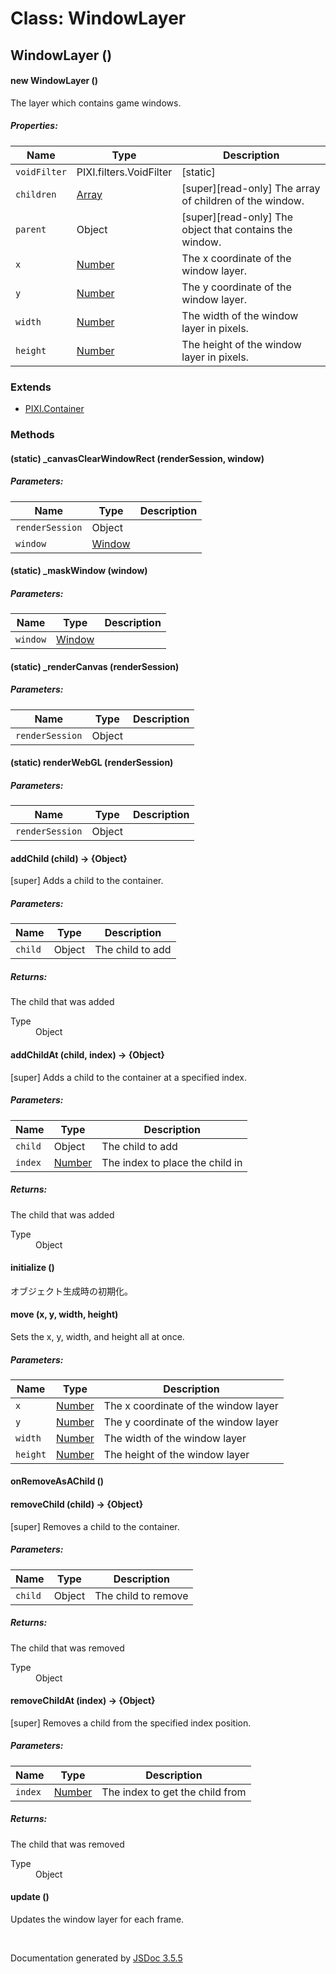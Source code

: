 # Class: WindowLayer

## WindowLayer ()

#### new WindowLayer ()

The layer which contains game windows.

##### Properties:

| Name | Type | Description |
| --- | --- | --- |
| `voidFilter` | PIXI.filters.VoidFilter | [static] |
| `children` | [Array](Array.md) | [super][read-only] The array of children of the window. |
| `parent` | Object | [super][read-only] The object that contains the window. |
| `x` | [Number](Number.md) | The x coordinate of the window layer. |
| `y` | [Number](Number.md) | The y coordinate of the window layer. |
| `width` | [Number](Number.md) | The width of the window layer in pixels. |
| `height` | [Number](Number.md) | The height of the window layer in pixels. |

<dl>
</dl>

### Extends

* [PIXI.Container](http://pixijs.download/release/docs/PIXI.Container.html)

### Methods

#### (static) _canvasClearWindowRect (renderSession, window)

##### Parameters:

| Name | Type | Description |
| --- | --- | --- |
| `renderSession` | Object |  |
| `window` | [Window](Window.md) |  |

<dl>
</dl>

#### (static) _maskWindow (window)

##### Parameters:

| Name | Type | Description |
| --- | --- | --- |
| `window` | [Window](Window.md) |  |

<dl>
</dl>

#### (static) _renderCanvas (renderSession)

##### Parameters:

| Name | Type | Description |
| --- | --- | --- |
| `renderSession` | Object |  |

<dl>
</dl>

#### (static) renderWebGL (renderSession)

##### Parameters:

| Name | Type | Description |
| --- | --- | --- |
| `renderSession` | Object |  |

<dl>
</dl>

#### addChild (child) → {Object}


[super] Adds a child to the container.

##### Parameters:

| Name | Type | Description |
| --- | --- | --- |
| `child` | Object | The child to add |

<dl>
</dl>

##### Returns:


The child that was added
<dl>
                <dt> Type </dt>
                <dd>
                    <span>Object</span>
                </dd>
            </dl>

#### addChildAt (child, index) → {Object}


[super] Adds a child to the container at a specified index.

##### Parameters:

| Name | Type | Description |
| --- | --- | --- |
| `child` | Object | The child to add |
| `index` | [Number](Number.md) | The index to place the child in |

<dl>
</dl>

##### Returns:


The child that was added
<dl>
                <dt> Type </dt>
                <dd>
                    <span>Object</span>
                </dd>
            </dl>

#### initialize ()


 オブジェクト生成時の初期化。
<dl>
</dl>

#### move (x, y, width, height)


Sets the x, y, width, and height all at once.

##### Parameters:

| Name | Type | Description |
| --- | --- | --- |
| `x` | [Number](Number.md) | The x coordinate of the window layer |
| `y` | [Number](Number.md) | The y coordinate of the window layer |
| `width` | [Number](Number.md) | The width of the window layer |
| `height` | [Number](Number.md) | The height of the window layer |

<dl>
</dl>

#### onRemoveAsAChild ()

<dl>
</dl>

#### removeChild (child) → {Object}


[super] Removes a child to the container.

##### Parameters:

| Name | Type | Description |
| --- | --- | --- |
| `child` | Object | The child to remove |

<dl>
</dl>

##### Returns:


The child that was removed
<dl>
                <dt> Type </dt>
                <dd>
                    <span>Object</span>
                </dd>
            </dl>

#### removeChildAt (index) → {Object}


[super] Removes a child from the specified index position.

##### Parameters:

| Name | Type | Description |
| --- | --- | --- |
| `index` | [Number](Number.md) | The index to get the child from |

<dl>
</dl>

##### Returns:


The child that was removed
<dl>
                <dt> Type </dt>
                <dd>
                    <span>Object</span>
                </dd>
            </dl>

#### update ()


Updates the window layer for each frame.
<dl>
</dl>


 <br>

  Documentation generated by [JSDoc 3.5.5](https://github.com/jsdoc3/jsdoc)
